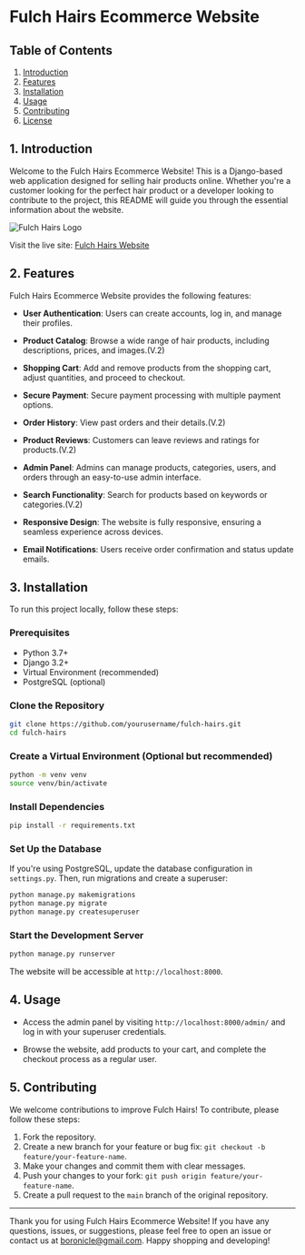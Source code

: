 # Fulch Hairs Ecommerce Website

## Table of Contents
1. [Introduction](#introduction)
2. [Features](#features)
3. [Installation](#installation)
4. [Usage](#usage)
5. [Contributing](#contributing)
6. [License](#license)

## 1. Introduction

Welcome to the Fulch Hairs Ecommerce Website! This is a Django-based web application designed for selling hair products online. Whether you're a customer looking for the perfect hair product or a developer looking to contribute to the project, this README will guide you through the essential information about the website.

![Fulch Hairs Logo](link_to_logo_image)

Visit the live site: [Fulch Hairs Website](https://www.example.com)

## 2. Features

Fulch Hairs Ecommerce Website provides the following features:

- **User Authentication**: Users can create accounts, log in, and manage their profiles.

- **Product Catalog**: Browse a wide range of hair products, including descriptions, prices, and images.(V.2)

- **Shopping Cart**: Add and remove products from the shopping cart, adjust quantities, and proceed to checkout.

- **Secure Payment**: Secure payment processing with multiple payment options.

- **Order History**: View past orders and their details.(V.2)

- **Product Reviews**: Customers can leave reviews and ratings for products.(V.2)

- **Admin Panel**: Admins can manage products, categories, users, and orders through an easy-to-use admin interface.

- **Search Functionality**: Search for products based on keywords or categories.(V.2)

- **Responsive Design**: The website is fully responsive, ensuring a seamless experience across devices.

- **Email Notifications**: Users receive order confirmation and status update emails.

## 3. Installation

To run this project locally, follow these steps:

### Prerequisites

- Python 3.7+
- Django 3.2+
- Virtual Environment (recommended)
- PostgreSQL (optional)

### Clone the Repository

```bash
git clone https://github.com/yourusername/fulch-hairs.git
cd fulch-hairs
```

### Create a Virtual Environment (Optional but recommended)

```bash
python -m venv venv
source venv/bin/activate
```

### Install Dependencies

```bash
pip install -r requirements.txt
```

### Set Up the Database

If you're using PostgreSQL, update the database configuration in `settings.py`. Then, run migrations and create a superuser:

```bash
python manage.py makemigrations
python manage.py migrate
python manage.py createsuperuser
```

### Start the Development Server

```bash
python manage.py runserver
```

The website will be accessible at `http://localhost:8000`.

## 4. Usage

- Access the admin panel by visiting `http://localhost:8000/admin/` and log in with your superuser credentials.

- Browse the website, add products to your cart, and complete the checkout process as a regular user.

## 5. Contributing

We welcome contributions to improve Fulch Hairs! To contribute, please follow these steps:

1. Fork the repository.
2. Create a new branch for your feature or bug fix: `git checkout -b feature/your-feature-name`.
3. Make your changes and commit them with clear messages.
4. Push your changes to your fork: `git push origin feature/your-feature-name`.
5. Create a pull request to the `main` branch of the original repository.

<!-- ## 6. License

This project is licensed under the MIT License - see the [LICENSE](LICENSE) file for details. -->

---

Thank you for using Fulch Hairs Ecommerce Website! If you have any questions, issues, or suggestions, please feel free to open an issue or contact us at boronicle@gmail.com. Happy shopping and developing!